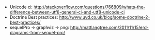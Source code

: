  - Unicode ci: http://stackoverflow.com/questions/766809/whats-the-difference-between-utf8-general-ci-and-utf8-unicode-ci
 - Doctrine Best practices: http://www.uvd.co.uk/blog/some-doctrine-2-best-practices/
 - sequelPro -> graphviz -> png: http://mattlangtree.com/2011/11/15/erd-diagrams-from-sequel-pro/